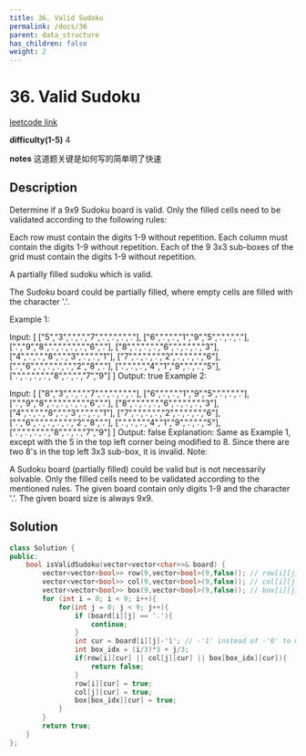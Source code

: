 ```yaml
---
title: 36. Valid Sudoku
permalink: /docs/36
parent: data_structure
has_children: false
weight: 2
---
```

# 36. Valid Sudoku
[leetcode link](https://leetcode.com/problems/valid-sudoku/)

**difficulty(1-5)** 
4

**notes** 
这道题关键是如何写的简单明了快速

## Description
Determine if a 9x9 Sudoku board is valid. Only the filled cells need to be validated according to the following rules:

Each row must contain the digits 1-9 without repetition.
Each column must contain the digits 1-9 without repetition.
Each of the 9 3x3 sub-boxes of the grid must contain the digits 1-9 without repetition.

A partially filled sudoku which is valid.

The Sudoku board could be partially filled, where empty cells are filled with the character '.'.

Example 1:

Input:
[
  ["5","3",".",".","7",".",".",".","."],
  ["6",".",".","1","9","5",".",".","."],
  [".","9","8",".",".",".",".","6","."],
  ["8",".",".",".","6",".",".",".","3"],
  ["4",".",".","8",".","3",".",".","1"],
  ["7",".",".",".","2",".",".",".","6"],
  [".","6",".",".",".",".","2","8","."],
  [".",".",".","4","1","9",".",".","5"],
  [".",".",".",".","8",".",".","7","9"]
]
Output: true
Example 2:

Input:
[
  ["8","3",".",".","7",".",".",".","."],
  ["6",".",".","1","9","5",".",".","."],
  [".","9","8",".",".",".",".","6","."],
  ["8",".",".",".","6",".",".",".","3"],
  ["4",".",".","8",".","3",".",".","1"],
  ["7",".",".",".","2",".",".",".","6"],
  [".","6",".",".",".",".","2","8","."],
  [".",".",".","4","1","9",".",".","5"],
  [".",".",".",".","8",".",".","7","9"]
]
Output: false
Explanation: Same as Example 1, except with the 5 in the top left corner being 
    modified to 8. Since there are two 8's in the top left 3x3 sub-box, it is invalid.
Note:

A Sudoku board (partially filled) could be valid but is not necessarily solvable.
Only the filled cells need to be validated according to the mentioned rules.
The given board contain only digits 1-9 and the character '.'.
The given board size is always 9x9.


## Solution
```c++
class Solution {
public:
    bool isValidSudoku(vector<vector<char>>& board) {
        vector<vector<bool>> row(9,vector<bool>(9,false)); // row[i][j]: num j shows up on row i
        vector<vector<bool>> col(9,vector<bool>(9,false)); // col[i][j]: num j shows up on col i
        vector<vector<bool>> box(9,vector<bool>(9,false)); // box[i][j]: num j shows up in box i
        for (int i = 0; i < 9; i++){
            for(int j = 0; j < 9; j++){
                if (board[i][j] == '.'){
                    continue;
                }
                int cur = board[i][j]-'1'; // -'1' instead of -'0' to make it 0 based (0~8)
                int box_idx = (i/3)*3 + j/3;
                if(row[i][cur] || col[j][cur] || box[box_idx][cur]){
                    return false;
                }
                row[i][cur] = true;
                col[j][cur] = true;
                box[box_idx][cur] = true;                
            }
        }
        return true;
    }
};
``` 

<!-- 
Default label
{: .label }

Blue label
{: .label .label-blue }

Stable
{: .label .label-green }

New release
{: .label .label-purple }

Coming soon
{: .label .label-yellow }

Deprecated
{: .label .label-red } -->
